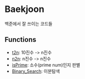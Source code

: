 # Baekjoon

백준에서 잘 쓰이는 코드들

## Functions
- <a href='https://github.com/DM-09/PythonCode/blob/main/Baekjoon/10%EC%A7%84%EB%B2%95-n%EC%A7%84%EB%B2%95.py'>t2n</a>: 10진수 -> n진수
- <a href='https://github.com/DM-09/PythonCode/blob/main/Baekjoon/n%EC%A7%84%EB%B2%95-n%EC%A7%84%EB%B2%95.py'>n2n</a>: n진수 -> n진수
- <a href='https://github.com/DM-09/PythonCode/blob/main/Baekjoon/%EC%86%8C%EC%88%98(p)%20%ED%8C%90%EC%A0%95.py'>isPrime</a>: 소수(prime num)인지 판별
- <a href='https://github.com/DM-09/PythonCode/blob/main/Baekjoon/%EC%9D%B4%EB%B6%84%ED%83%90%EC%83%89.py'>Binary_Search</a>: 이분탐색
